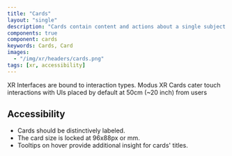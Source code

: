 ```yaml
---
title: "Cards"
layout: "single"
description: "Cards contain content and actions about a single subject."
components: true
component: cards
keywords: Cards, Card
images:
  - "/img/xr/headers/cards.png"
tags: [xr, accessibility]
---
```


XR Interfaces are bound to interaction types. Modus XR Cards cater touch interactions with UIs placed by default at 50cm (~20 inch) from users

## Accessibility

- Cards should be distinctively labeled.
- The card size is locked at 96x88px or mm.
- Tooltips on hover provide additional insight for cards' titles.

